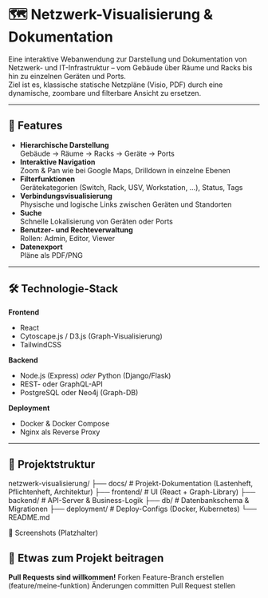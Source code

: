 # 🗺️ Netzwerk-Visualisierung & Dokumentation

Eine interaktive Webanwendung zur Darstellung und Dokumentation von Netzwerk- und IT-Infrastruktur – vom Gebäude über Räume und Racks bis hin zu einzelnen Geräten und Ports.  
Ziel ist es, klassische statische Netzpläne (Visio, PDF) durch eine dynamische, zoombare und filterbare Ansicht zu ersetzen.

---

## 📌 Features

- **Hierarchische Darstellung**  
  Gebäude → Räume → Racks → Geräte → Ports
- **Interaktive Navigation**  
  Zoom & Pan wie bei Google Maps, Drilldown in einzelne Ebenen
- **Filterfunktionen**  
  Gerätekategorien (Switch, Rack, USV, Workstation, …), Status, Tags
- **Verbindungsvisualisierung**  
  Physische und logische Links zwischen Geräten und Standorten
- **Suche**  
  Schnelle Lokalisierung von Geräten oder Ports
- **Benutzer- und Rechteverwaltung**  
  Rollen: Admin, Editor, Viewer
- **Datenexport**  
  Pläne als PDF/PNG

---

## 🛠️ Technologie-Stack

**Frontend**
- React
- Cytoscape.js / D3.js (Graph-Visualisierung)
- TailwindCSS

**Backend**
- Node.js (Express) *oder* Python (Django/Flask)
- REST- oder GraphQL-API
- PostgreSQL oder Neo4j (Graph-DB)

**Deployment**
- Docker & Docker Compose
- Nginx als Reverse Proxy

---

## 📂 Projektstruktur

netzwerk-visualisierung/
├── docs/ # Projekt-Dokumentation (Lastenheft, Pflichtenheft, Architektur)
├── frontend/ # UI (React + Graph-Library)
├── backend/ # API-Server & Business-Logik
├── db/ # Datenbankschema & Migrationen
├── deployment/ # Deploy-Configs (Docker, Kubernetes)
└── README.md

📸 Screenshots (Platzhalter)




## 🤝 Etwas zum Projekt beitragen

**Pull Requests sind willkommen!**
  Forken
  Feature-Branch erstellen (feature/meine-funktion)
  Änderungen committen
  Pull Request stellen